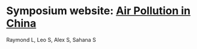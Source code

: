 # Symposium website:  <a href="https://airinchina.github.io">Air Pollution in China</a> 
Raymond L, Leo S, Alex S, Sahana S
